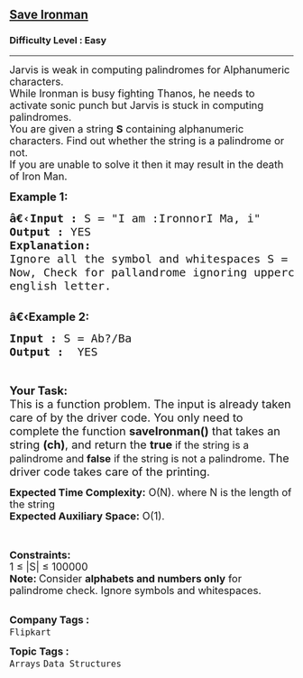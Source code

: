 <h2><a href="https://practice.geeksforgeeks.org/problems/save-ironman0227/1?page=1&difficulty[]=0&status[]=unsolved&category[]=Arrays&category[]=Strings&sortBy=submissions">Save Ironman</a></h2><h3>Difficulty Level : Easy</h3><hr><div class="problems_problem_content__Xm_eO"><p><span style="font-size:18px">Jarvis is weak in computing palindromes for Alphanumeric characters.<br>
While Ironman is busy fighting Thanos, he needs to activate sonic punch but Jarvis is stuck in computing palindromes.<br>
You are given a string <strong>S</strong> containing alphanumeric characters. Find out whether the string is a palindrome or not.<br>
If you are unable to solve it then it may result in the death of Iron Man.</span></p>

<p><span style="font-size:20px"><strong>Example 1:</strong></span></p>

<pre><span style="font-size:20px"><strong>â€‹</strong><strong>Input :</strong> S = "I&nbsp;am&nbsp;:IronnorI Ma, i"
<strong>Output :</strong> YES
<strong>Explanation:</strong>
Ignore all the symbol and whitespaces S = "IamIronnorIMai".
Now, Check for pallandrome ignoring uppercase and lowercase
english letter.
</span></pre>

<p><br>
<span style="font-size:20px"><strong>â€‹Example 2:</strong></span></p>

<pre><span style="font-size:20px"><strong>Input :</strong> S = Ab?/Ba</span><span style="font-size:20px"> <strong>
Output :</strong>  YES </span></pre>

<p>&nbsp;</p>

<p><span style="font-size:20px"><strong>Your Task:</strong><br>
This is a function problem. The input is already taken care of by the driver code. You only need to complete the function <strong>saveIronman()</strong> that takes an string&nbsp;<strong>(ch)</strong>, and return the <strong>true</strong></span><span style="font-size:18px">&nbsp;if the string is a palindrome and <strong>false</strong>&nbsp;if the string is not a palindrome</span><span style="font-size:20px">. The driver code takes care of the printing.</span></p>

<p><span style="font-size:18px"><strong>Expected Time Complexity:</strong>&nbsp;O(N). where N is the length of the string<br>
<strong>Expected Auxiliary Space:</strong>&nbsp;O(1).</span></p>

<p><br>
<br>
<span style="font-size:18px"><strong>Constraints:</strong><br>
1 ≤ |S| ≤ 100000<br>
<strong>Note:&nbsp;</strong>Consider <strong>alphabets and numbers only</strong> for palindrome check. Ignore symbols and whitespaces.</span><br>
&nbsp;</p>
</div><p><span style=font-size:18px><strong>Company Tags : </strong><br><code>Flipkart</code>&nbsp;<br><p><span style=font-size:18px><strong>Topic Tags : </strong><br><code>Arrays</code>&nbsp;<code>Data Structures</code>&nbsp;